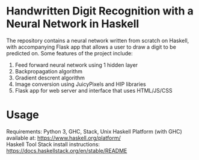# Handwritten Digit Recognition with a Neural Network in Haskell

The repository contains a neural network written from scratch on Haskell, with accompanying Flask app that allows a user to draw a digit to be predicted on. Some features of the project include: 

1. Feed forward neural network using 1 hidden layer
2. Backpropagation algorithm 
3. Gradient descrent algorithm
4. Image conversion using JuicyPixels and HIP libraries
5. Flask app for web server and interface that uses HTML/JS/CSS

# Usage
Requirements: Python 3, GHC, Stack, Unix
Haskell Platform (with GHC) available at: https://www.haskell.org/platform/  
Haskell Tool Stack install instructions: https://docs.haskellstack.org/en/stable/README
